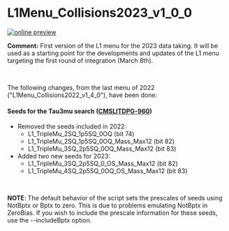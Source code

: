 # L1Menu_Collisions2023_v1_0_0

[![online preview](https://img.shields.io/badge/Online%20preview-click%20here-blue)](https://htmlpreview.github.io/?https://github.com/caruta/L1MenuRun3/blob/master/development/L1Menu_Collisions2023_v1_0_0/L1Menu_Collisions2023_v1_0_0.html)

**Comment:** 
First version of the L1 menu for the 2023 data taking. It will be used as a starting point for the developments and updates of the L1 menu targeting the first round of integration (March 8th).

<br/>

The following changes, from the last menu of 2022 ("L1Menu_Collisions2022_v1_4_0"), have been done:

#### Seeds for the Tau3mu search ([CMSLITDPG-960](https://its.cern.ch/jira/browse/CMSLITDPG-960))
   - Removed the seeds included in 2022: 
      - L1_TripleMu_2SQ_1p5SQ_0OQ (bit 74) 
      - L1_TripleMu_2SQ_1p5SQ_0OQ_Mass_Max12 (bit 82)
      - L1_TripleMu_3SQ_2p5SQ_0OQ_Mass_Max12 (bit 83)
   - Added two new seeds for 2023:
      - L1_TripleMu_3SQ_2p5SQ_0_OS_Mass_Max12 (bit 82) 
      - L1_TripleMu_4SQ_2p5SQ_0OQ_OS_Mass_Max12 (bit 83) 


<br/>

**NOTE**: The default behavior of the script sets the prescales of seeds using NotBptx or Bptx to zero. This is due to problems emulating NotBptx in ZeroBias. If you wish to include the prescale information for these seeds, use the --includeBptx option.
